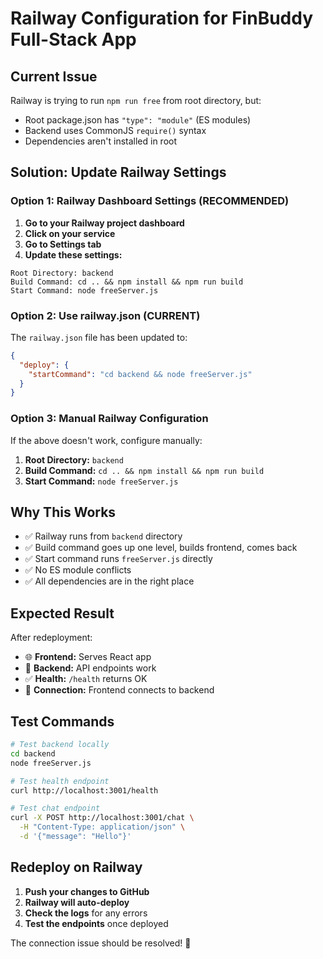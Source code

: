 # Railway Configuration for FinBuddy Full-Stack App

## Current Issue
Railway is trying to run `npm run free` from root directory, but:
- Root package.json has `"type": "module"` (ES modules)
- Backend uses CommonJS `require()` syntax
- Dependencies aren't installed in root

## Solution: Update Railway Settings

### Option 1: Railway Dashboard Settings (RECOMMENDED)

1. **Go to your Railway project dashboard**
2. **Click on your service**
3. **Go to Settings tab**
4. **Update these settings:**

```
Root Directory: backend
Build Command: cd .. && npm install && npm run build
Start Command: node freeServer.js
```

### Option 2: Use railway.json (CURRENT)

The `railway.json` file has been updated to:
```json
{
  "deploy": {
    "startCommand": "cd backend && node freeServer.js"
  }
}
```

### Option 3: Manual Railway Configuration

If the above doesn't work, configure manually:

1. **Root Directory:** `backend`
2. **Build Command:** `cd .. && npm install && npm run build`
3. **Start Command:** `node freeServer.js`

## Why This Works

- ✅ Railway runs from `backend` directory
- ✅ Build command goes up one level, builds frontend, comes back
- ✅ Start command runs `freeServer.js` directly
- ✅ No ES module conflicts
- ✅ All dependencies are in the right place

## Expected Result

After redeployment:
- 🌐 **Frontend:** Serves React app
- 💬 **Backend:** API endpoints work
- ✅ **Health:** `/health` returns OK
- 🔗 **Connection:** Frontend connects to backend

## Test Commands

```bash
# Test backend locally
cd backend
node freeServer.js

# Test health endpoint
curl http://localhost:3001/health

# Test chat endpoint
curl -X POST http://localhost:3001/chat \
  -H "Content-Type: application/json" \
  -d '{"message": "Hello"}'
```

## Redeploy on Railway

1. **Push your changes to GitHub**
2. **Railway will auto-deploy**
3. **Check the logs** for any errors
4. **Test the endpoints** once deployed

The connection issue should be resolved! 🚀
